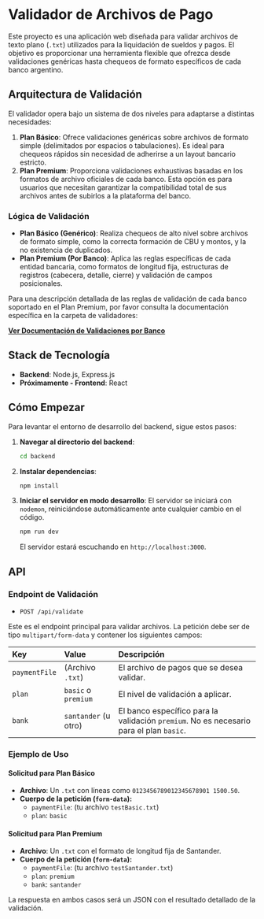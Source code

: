 # Validador de Archivos de Pago

Este proyecto es una aplicación web diseñada para validar archivos de texto plano (`.txt`) utilizados para la liquidación de sueldos y pagos. El objetivo es proporcionar una herramienta flexible que ofrezca desde validaciones genéricas hasta chequeos de formato específicos de cada banco argentino.

## Arquitectura de Validación

El validador opera bajo un sistema de dos niveles para adaptarse a distintas necesidades:

1.  **Plan Básico**: Ofrece validaciones genéricas sobre archivos de formato simple (delimitados por espacios o tabulaciones). Es ideal para chequeos rápidos sin necesidad de adherirse a un layout bancario estricto.
2.  **Plan Premium**: Proporciona validaciones exhaustivas basadas en los formatos de archivo oficiales de cada banco. Esta opción es para usuarios que necesitan garantizar la compatibilidad total de sus archivos antes de subirlos a la plataforma del banco.

### Lógica de Validación

- **Plan Básico (Genérico)**: Realiza chequeos de alto nivel sobre archivos de formato simple, como la correcta formación de CBU y montos, y la no existencia de duplicados.
- **Plan Premium (Por Banco)**: Aplica las reglas específicas de cada entidad bancaria, como formatos de longitud fija, estructuras de registros (cabecera, detalle, cierre) y validación de campos posicionales.

Para una descripción detallada de las reglas de validación de cada banco soportado en el Plan Premium, por favor consulta la documentación específica en la carpeta de validadores:

**[Ver Documentación de Validaciones por Banco](./backend/src/validators/banks/README.md)**

## Stack de Tecnología

-   **Backend**: Node.js, Express.js
-   **Próximamente - Frontend**: React

## Cómo Empezar

Para levantar el entorno de desarrollo del backend, sigue estos pasos:

1.  **Navegar al directorio del backend**:
    ```bash
    cd backend
    ```

2.  **Instalar dependencias**:
    ```bash
    npm install
    ```

3.  **Iniciar el servidor en modo desarrollo**:
    El servidor se iniciará con `nodemon`, reiniciándose automáticamente ante cualquier cambio en el código.
    ```bash
    npm run dev
    ```
    El servidor estará escuchando en `http://localhost:3000`.

## API

### Endpoint de Validación

-   `POST /api/validate`

Este es el endpoint principal para validar archivos. La petición debe ser de tipo `multipart/form-data` y contener los siguientes campos:

| Key           | Value                   | Descripción                                                                   |
| :------------ | :---------------------- | :---------------------------------------------------------------------------- |
| `paymentFile` | (Archivo `.txt`)        | El archivo de pagos que se desea validar.                                     |
| `plan`        | `basic` o `premium`     | El nivel de validación a aplicar.                                             |
| `bank`        | `santander` (u otro)    | El banco específico para la validación `premium`. No es necesario para el plan `basic`. |

### Ejemplo de Uso

#### Solicitud para Plan Básico
- **Archivo**: Un `.txt` con líneas como `0123456789012345678901 1500.50`.
- **Cuerpo de la petición (`form-data`):**
  - `paymentFile`: (tu archivo `testBasic.txt`)
  - `plan`: `basic`

#### Solicitud para Plan Premium
- **Archivo**: Un `.txt` con el formato de longitud fija de Santander.
- **Cuerpo de la petición (`form-data`):**
  - `paymentFile`: (tu archivo `testSantander.txt`)
  - `plan`: `premium`
  - `bank`: `santander`

La respuesta en ambos casos será un JSON con el resultado detallado de la validación.